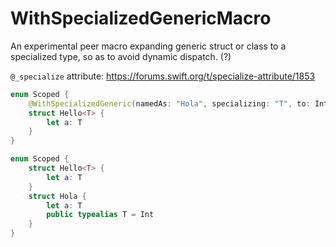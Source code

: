 # WithSpecializedGenericMacro


An experimental peer macro expanding generic struct or class to a specialized type, so as to avoid dynamic dispatch. (?)


`@_specialize` attribute: https://forums.swift.org/t/specialize-attribute/1853


```swift
enum Scoped {
    @WithSpecializedGeneric(namedAs: "Hola", specializing: "T", to: Int)
    struct Hello<T> {
        let a: T
    }
}
```

```swift
enum Scoped {
    struct Hello<T> {
        let a: T
    }
    struct Hola {
        let a: T
        public typealias T = Int
    }
}
```
